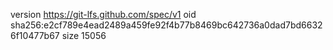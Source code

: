 version https://git-lfs.github.com/spec/v1
oid sha256:e2cf789e4ead2489a459fe92f4b77b8469bc642736a0dad7bd66326f10477b67
size 15056
